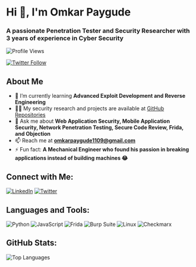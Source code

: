 # Hi 👋, I'm Omkar Paygude

### A passionate Penetration Tester and Security Researcher with 3 years of experience in Cyber Security

![Profile Views](https://komarev.com/ghpvc/?username=omii-143&label=Profile%20views&color=0e75b6&style=flat)

[![Twitter Follow](https://img.shields.io/twitter/follow/omkarpaygude5?logo=twitter&style=for-the-badge)](https://twitter.com/omkarpaygude5)

## About Me

- 🌱 I’m currently learning **Advanced Exploit Development and Reverse Engineering**
- 👨‍💻 My security research and projects are available at [GitHub Repositories](https://github.com/omii-143)
- 💬 Ask me about **Web Application Security, Mobile Application Security, Network Penetration Testing, Secure Code Review, Frida, and Objection**
- 📫 Reach me at **omkarpaygude1109@gmail.com**
- ⚡ Fun fact: **A Mechanical Engineer who found his passion in breaking applications instead of building machines 😂**

## Connect with Me:

[![LinkedIn](https://img.shields.io/badge/LinkedIn-Omkar%20Paygude-blue?style=flat-square&logo=linkedin)](https://www.linkedin.com/in/omkar-paygude-9721b51a0)
[![Twitter](https://img.shields.io/twitter/follow/omkarpaygude5?style=flat-square&logo=twitter)](https://twitter.com/omkarpaygude5)

## Languages and Tools:

![Python](https://img.shields.io/badge/Python-3776AB?style=for-the-badge&logo=python&logoColor=white)
![JavaScript](https://img.shields.io/badge/JavaScript-F7DF1E?style=for-the-badge&logo=javascript&logoColor=black)
![Frida](https://img.shields.io/badge/Frida-000000?style=for-the-badge&logo=frida&logoColor=white)
![Burp Suite](https://img.shields.io/badge/Burp_Suite-FF5733?style=for-the-badge&logo=burpsuite&logoColor=white)
![Linux](https://img.shields.io/badge/Linux-FCC624?style=for-the-badge&logo=linux&logoColor=black)
![Checkmarx](https://img.shields.io/badge/Checkmarx-003366?style=for-the-badge)

## GitHub Stats:

![Top Languages](https://github-readme-stats.vercel.app/api/top-langs?username=omii-143&show_icons=true&locale=en&layout=compact)

